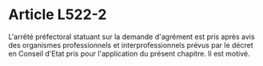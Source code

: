 # Article L522-2

L'arrêté préfectoral statuant sur la demande d'agrément est pris après avis des organismes professionnels et interprofessionnels prévus par le décret en Conseil d'Etat pris pour l'application du présent chapitre. Il est motivé.